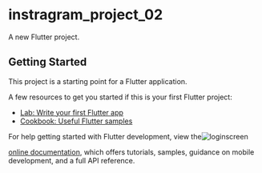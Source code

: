# instragram_project_02

A new Flutter project.

## Getting Started

This project is a starting point for a Flutter application.

A few resources to get you started if this is your first Flutter project:

- [Lab: Write your first Flutter app](https://docs.flutter.dev/get-started/codelab)
- [Cookbook: Useful Flutter samples](https://docs.flutter.dev/cookbook)

For help getting started with Flutter development, view the![loginscreen](https://github.com/user-attachments/assets/8afa11d1-d067-482c-b1a3-e08519b96da9)

[online documentation](https://docs.flutter.dev/), which offers tutorials,
samples, guidance on mobile development, and a full API reference.
